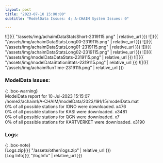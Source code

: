 ```yaml
---
layout: post
title: "2023-07-10 15:00:00"
subtitle: "ModelData Issues: 4; A-CHAIM System Issues: 0"

---
```


![]({{ "/assets/img/achaimDataStatsShort-2319115.png" | relative_url }})
![]({{ "/assets/img/achaimDataStatsLong00-2319115.png" | relative_url }})
![]({{ "/assets/img/achaimDataStatsLong01-2319115.png" | relative_url }})
![]({{ "/assets/img/achaimDataStatsLong02-2319115.png" | relative_url }})
![]({{ "/assets/img/modelDataDataStats-2319115.png" | relative_url }})
![]({{ "/assets/img/modelDataStationStats-2319115.png" | relative_url }})
![]({{ "/assets/img/achaimRunTime-2319115.png" | relative_url }})


### ModelData Issues:  
  
{: .box-warning}  
 ModelData report for 10-Jul-2023 15:15:07   
 /home2/achaim1/A-CHAIM/modelData/2023/191/15/modelData.mat   
 0% of all possible stations for IONO were downloaded. x476   
 0% of all possible stations for KASI were downloaded. x3481   
 0% of all possible stations for QGN were downloaded. x7   
 0% of all possible stations for KARTVERKET were downloaded. x3190   
  


### Logs:  
  
{: .box-note}  
[Logs.zip]({{ "/assets/other/logs.zip" | relative_url }})  
[Log Info]({{ "/logInfo" | relative_url }})  
